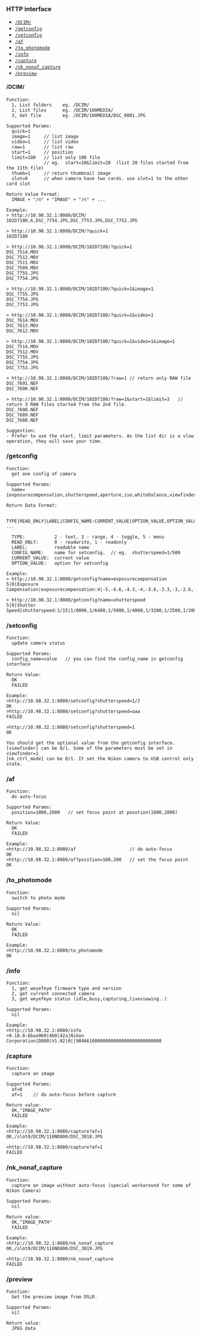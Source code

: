### HTTP interface
+ [`/DCIM/`](#iface_list_directory)
+ [`/getconfig`](#iface_getconfig)
+ [`/setconfig`](#iface_setconfig)
+ [`/af`](#iface_af)
+ [`/to_photomode`](#iface_to_photomode)
+ [`/info`](#iface_info)
+ [`/capture`](#iface_capture)
+ [`/nk_nonaf_capture`](#iface_nk_nonaf_capture)
+ [`/preview`](#iface_preview)

#### /DCIM/
<a name="iface_list_directory"> </a>

```
Function:
  1, List folders    eg. /DCIM/
  2, List files      eg. /DCIM/100MEDIA/
  3, Get file        eg. /DCIM/100MEDIA/DSC_0001.JPG

Supported Params:
  quick=1
  image=1     // list image
  video=1     // list video
  raw=1       // list raw
  start=1     // position
  limit=100   // list only 100 file
              // eg.  start=10&limit=20  (list 20 files started from the 11th file)
  thumb=1     // return thumbnail image
  slot=0      // when camera have two cards. use slot=1 to the other card slot

Return Value Format:
  IMAGE + "/n" + "IMAGE" + "/n" + ...

Example:
> http://10.98.32.1:8080/DCIM/
102D7100,6,DSC_7754.JPG,DSC_7753.JPG,DSC_7752.JPG

> http://10.98.32.1:8080/DCIM/?quick=1
102D7100

> http://10.98.32.1:8080/DCIM/102D7100/?quick=1
DSC_7514.MOV
DSC_7512.MOV
DSC_7511.MOV
DSC_7509.MOV
DSC_7755.JPG
DSC_7754.JPG

> http://10.98.32.1:8080/DCIM/102D7100/?quick=1&image=1
DSC_7755.JPG
DSC_7754.JPG
DSC_7753.JPG

> http://10.98.32.1:8080/DCIM/102D7100/?quick=1&video=1
DSC_7614.MOV
DSC_7613.MOV
DSC_7612.MOV

> http://10.98.32.1:8080/DCIM/102D7100/?quick=1&video=1&image=1
DSC_7514.MOV
DSC_7512.MOV
DSC_7755.JPG
DSC_7754.JPG
DSC_7753.JPG

> http://10.98.32.1:8080/DCIM/102D7100/?raw=1 // return only RAW file
DSC_7691.NEF
DSC_7690.NEF

> http://10.98.32.1:8080/DCIM/102D7100/?raw=1&start=1&limit=3   // return 3 RAW files started from the 2nd file.
DSC_7690.NEF
DSC_7689.NEF
DSC_7688.NEF

Suggestion:
- Prefer to use the start, limit parameters. As the list dir is a slow operation, they will save your time.

```

### /getconfig
<a name="iface_getconfig"> </a>

```
Function:
  get one config of camera

Supported Params:
  name={exposurecompensation,shutterspeed,aperture,iso,whitebalance,viewfinder,nk_ctrl_mode}

Return Data Format:

  TYPE|READ_ONLY|LABEL|CONFIG_NAME:CURRENT_VALUE|OPTION_VALUE,OPTION_VALUE,OPTION_VALUE ...

  TYPE:           2 - text, 3 - range, 4 - toggle, 5 - menu
  READ_ONLY:      0 - readwrite, 1 - readonly
  LABEL:          readable name
  CONFIG_NAME:    name for setconfig.  // eg.  shutterspeed=1/500
  CURRENT_VALUE:  current value
  OPTION_VALUE:   option for setconfig

Example:
> http://10.98.32.1:8080/getconfig?name=exposurecompensation
5|0|Exposure Compensation|exposurecompensation:4|-5,-4.6,-4.3,-4,-3.6,-3.3,-3,-2.6,-2.3,-2,-1.6,-1.3,-1.0,-0.6,-0.3,0,0.3,0.6,1.0,1.3,1.6,2,2.3,2.6,3,3.3,3.6,4,4.3,4.6,5

> http://10.98.32.1:8080/getconfig?name=shutterspeed
5|0|Shutter Speed|shutterspeed:1/15|1/8000,1/6400,1/5000,1/4000,1/3200,1/2500,1/2000,1/1600,1/1250,1/1000,1/800,1/640,1/500,1/400,1/320,1/250,1/200,1/160,1/125,1/100,1/80,1/60,1/50,1/40,1/30,1/25,1/20,1/15,1/13,1/10,1/8,1/6,1/5,1/4,1/3,10/25,1/2,10/16,10/13,1,13/10,16/10,2,25/10,3,4,5,6,8,10,13,15,20,25,30,65535/65533,65535/65534,65535/65535
```

### /setconfig
<a name="iface_setconfig"> </a>

```
Function:
  update camera status

Supported Params:
  config_name=value   // you can find the config_name in getconfig interface

Return Value:
  OK
  FAILED

Example:
>http://10.98.32.1:8080/setconfig?shutterspeed=1/2
OK
>http://10.98.32.1:8080/setconfig?shutterspeed=aaa
FAILED

>http://10.98.32.1:8080/setconfig?shutterspeed=1
OK

You should get the optional value from the getconfig interface.
[viewfinder] can be 0/1. Some of the parameters must be set in viewfinder=1
[nk_ctrl_mode] can be 0/1. It set the Nikon camera to USB control only state.

```

### /af
<a name="iface_af"> </a>

```
Function:
  do auto-focus

Supported Params:
  position=1000,2000   // set focus point at posotion(1000,2000)

Return Value:
  OK
  FAILED

Example:
>http://10.98.32.1:8080/af                    // do auto-focus
OK
>http://10.98.32.1:8080/af?position=100,200   // set the focus point
OK

```

### /to_photomode
<a name="iface_to_photomode"> </a>

```
Function:
  switch to photo mode

Supported Params:
  nil

Return Value:
  OK
  FAILED

Example:
>http://10.98.32.1:8080/to_photomode
OK
```

### /info
<a name="iface_info"> </a>

```
Function:
  1, get weyefeye firmware type and version
  2, get current connected camera
  3, get weyefeye status (idle,busy,capturing,liveviewing..)

Supported Params:
  nil

Example:
>http://10.98.32.1:8080/info
>0.10.8-6baa960|4b0|42a|Nikon Corporation|D800|V1.02|0||90466100000000000000000000000000
```

### /capture
<a name="iface_capture"> </a>

```
Function:
  capture an image

Supported Params:
  af=0
  af=1    // do auto-focus before capture

Return value:
  OK,"IMAGE_PATH"
  FAILED

Example:
>http://10.98.32.1:8080/capture?af=1
OK,/slot0/DCIM/116ND800/DSC_3018.JPG

>http://10.98.32.1:8080/capture?af=1
FAILED
```

### /nk_nonaf_capture
<a name="iface_nk_nonaf_capture"> </a>

```
Function:
  capture an image without auto-focus (special workaround for some of Nikon Camera)

Supported Params:
  nil

Return value:
  OK,"IMAGE_PATH"
  FAILED

Example:
>http://10.98.32.1:8080/nk_nonaf_capture
OK,/slot0/DCIM/116ND800/DSC_3019.JPG

>http://10.98.32.1:8080/nk_nonaf_capture
FAILED
```

### /preview
<a name="iface_preview"> </a>

```
Function:
  Get the preview image from DSLR.

Supported Params:
  nil

Return value:
  JPEG data
```
